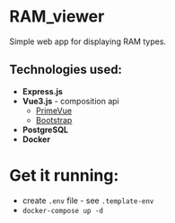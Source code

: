 # RAM_viewer

Simple web app for displaying RAM types.

## Technologies used:
- **Express.js**
- **Vue3.js** - composition api
    - [PrimeVue](https://primevue.org/)
    - [Bootstrap](https://getbootstrap.com/docs/5.3/getting-started/introduction/)
- **PostgreSQL**
- **Docker**

# Get it running:
- create `.env` file - see `.template-env`
- `docker-compose up -d`
